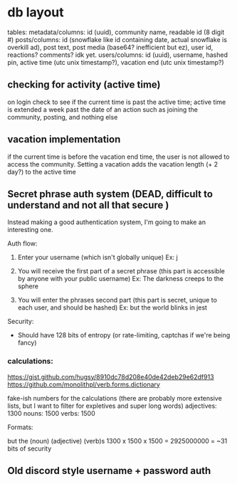 # db layout

tables:
metadata/columns: id (uuid), community name, readable id (8 digit #)
posts/columns: id (snowflake like id containing date, actual snowflake is overkill ad), post text, post media (base64? inefficient but ez), user id, reactions? comments? idk yet.
users/columns: id (uuid), username, hashed pin, active time (utc unix timestamp?), vacation end (utc unix timestamp?)

## checking for activity (active time)

on login check to see if the current time is past the active time; active time is extended a week past the date of an action such as joining the community, posting, and nothing else

## vacation implementation

if the current time is before the vacation end time, the user is not allowed to access the community. Setting a vacation adds the vacation length (+ 2 day?) to the active time

## Secret phrase auth system (DEAD, difficult to understand and not all that secure )

Instead making a good authentication system, I'm going to make an interesting one.

Auth flow:

1. Enter your username (which isn't globally unique)
   Ex: j

2. You will receive the first part of a secret phrase (this part is accessible by anyone with your public username)
   Ex: The darkness creeps to the sphere

3. You will enter the phrases second part (this part is secret, unique to each user, and should be hashed)
   Ex: but the world blinks in jest

Security:

- Should have 128 bits of entropy (or rate-limiting, captchas if we're being fancy)

### calculations:

https://gist.github.com/hugsy/8910dc78d208e40de42deb29e62df913
https://github.com/monolithpl/verb.forms.dictionary

fake-ish numbers for the calculations (there are probably more extensive lists, but I want to filter for expletives and super long words)
adjectives: 1300
nouns: 1500
verbs: 1500

Formats:

but the (noun) (adjective) (verb)s
1300 x 1500 x 1500 = 2925000000 = ~31 bits of security

## Old discord style username + password auth
